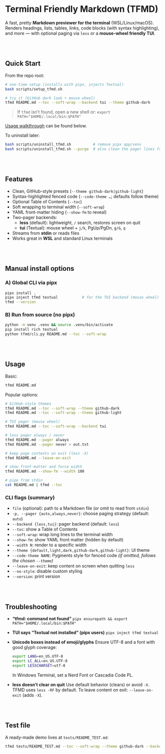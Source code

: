 # Terminal Friendly Markdown (TFMD)

A fast, pretty **Markdown previewer for the terminal** (WSL/Linux/macOS).  
Renders headings, lists, tables, links, code blocks (with syntax highlighting), and more — with optional paging via `less` or a **mouse-wheel friendly TUI**.

<br>

<br>

## Quick Start

From the repo root:

```bash
# one-time setup (installs with pipx, injects Textual)
bash scripts/setup_tfmd.sh

# try it (GitHub dark look + mouse wheel)
tfmd README.md --toc --soft-wrap --backend tui --theme github-dark
```

> If `tfmd` isn’t found, open a new shell or:
> `export PATH="$HOME/.local/bin:$PATH"`

[Usage walkthrough](#Usage) can be found below.

To uninstall later:

```bash
bash scripts/uninstall_tfmd.sh          # remove pipx app/venv
bash scripts/uninstall_tfmd.sh --purge  # also clean the pager lines from ~/.bashrc
```

<br>

<br>

## Features

- Clean, GitHub-style presets (`--theme github-dark|github-light`)
- Syntax-highlighted fenced code (`--code-theme …`; defaults follow theme)
- Optional Table of Contents (`--toc`)
- Soft wrapping to terminal width (`--soft-wrap`)
- YAML front-matter hiding (`--show-fm` to reveal)
- Two-pager backends:
  - **less** (default): lightweight, `/` search, restores screen on quit
  - **tui** (Textual): mouse wheel + `j/k`, PgUp/PgDn, `g/G`, `q`
- Streams from **stdin** or reads files
- Works great in **WSL** and standard Linux terminals

<br>

<br>

## Manual install options

### A) Global CLI via pipx

```bash
pipx install .
pipx inject tfmd textual           # for the TUI backend (mouse wheel)
tfmd --version
```

### B) Run from source (no pipx)

```bash
python -m venv .venv && source .venv/bin/activate
pip install rich textual
python tfmd/cli.py README.md --toc --soft-wrap
```

<br>

<br>

## Usage

Basic:

```bash
tfmd README.md
```

Popular options:

```bash
# GitHub-style themes
tfmd README.md --toc --soft-wrap --theme github-dark
tfmd README.md --toc --soft-wrap --theme github-light

# TUI pager (mouse wheel)
tfmd README.md --toc --soft-wrap --backend tui

# less pager always / never
tfmd README.md --pager always
tfmd README.md --pager never > out.txt

# keep page contents on exit (less -X)
tfmd README.md --leave-on-exit

# show front-matter and force width
tfmd README.md --show-fm --width 100

# pipe from stdin
cat README.md | tfmd --toc
```

### CLI flags (summary)

* `file` (optional): path to a Markdown file (or omit to read from `stdin`)
* `-p, --pager {auto,always,never}`: choose paging strategy (default: `auto`)
* `--backend {less,tui}`: pager backend (default: `less`)
* `--toc`: show a Table of Contents
* `--soft-wrap`: wrap long lines to the terminal width
* `--show-fm`: show YAML front matter (hidden by default)
* `--width N`: render to a specific width
* `--theme {default,light,dark,github-dark,github-light}`: UI theme
* `--code-theme NAME`: Pygments style for fenced code
  *(if omitted, follows the chosen `--theme`)*
* `--leave-on-exit`: keep content on screen when quitting `less`
* `--no-style`: disable custom styling
* `--version`: print version

<br>

<br>

## Troubleshooting

* **“tfmd: command not found”**
  `pipx ensurepath && export PATH="$HOME/.local/bin:$PATH"`

* **TUI says “Textual not installed” (pipx users)**
  `pipx inject tfmd textual`

* **Unicode boxes instead of emoji/glyphs**
  Ensure UTF-8 and a font with good glyph coverage:

  ```bash
  export LANG=en_US.UTF-8
  export LC_ALL=en_US.UTF-8
  export LESSCHARSET=utf-8
  ```

  In Windows Terminal, set a Nerd Font or Cascadia Code PL.

* **less doesn’t clear on quit**
  Use default behavior (clears) or avoid `-X`. TFMD uses `less -RF` by default.
  To leave content on exit: `--leave-on-exit` (adds `-X`).

<br>

<br>

## Test file

A ready-made demo lives at `tests/README_TEST.md`:

```bash
tfmd tests/README_TEST.md --toc --soft-wrap --theme github-dark --backend tui
```
